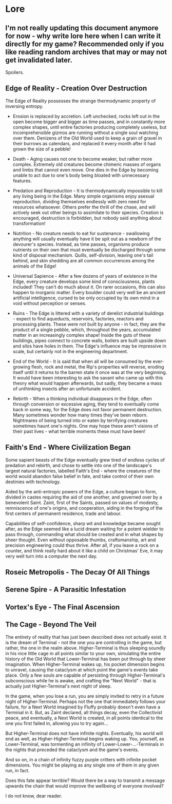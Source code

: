 # Lore

## I'm not really updating this document anymore for now - why write lore here when I can write it directly for my game? Recommended only if you like reading random archives that may or may not get invalidated later.

Spoilers.

## Edge of Reality - Creation Over Destruction

The Edge of Reality possesses the strange thermodynamic property of inversing entropy.

* Erosion is replaced by accretion. Left unchecked, rocks left out in the open become bigger and bigger as time passes, and in constantly more complex shapes, until entire factories producing completely useless, but incomprehensible gizmos are running without a single soul watching over them. Denizens of the Old World used to keep a grain of gravel in their burrows as calendars, and replaced it every month after it had grown the size of a pebble!

* Death - Aging causes not one to become weaker, but rather more complex. Extremely old creatures become chimeric masses of organs and limbs that cannot even move. One dies in the Edge by becoming unable to act due to one's body being bloated with unnecessary features.

* Predation and Reproduction - It is thermodynamically impossible to kill any living being in the Edge. Many simple organisms enjoy asexual reproduction, dividing themselves endlessly with zero need for resources whatsoever. Others prefer the thrill of the chase, and will actively seek out other beings to assimilate to their species. Creation is encouraged, destruction is forbidden, but nobody said anything about transformation!

* Nutrition - No creature needs to eat for sustenance - swallowing anything will usually eventually have it be spit out as a newborn of the devourer's species. Instead, as time passes, organisms produce nutrients on their own that must eventually be discharged through some kind of disposal mechanism. Quills, self-division, leaving one's tail behind, and skin shedding are all common occurrences among the animals of the Edge!

* Universal Sapience - After a few dozens of years of existence in the Edge, every creature develops some kind of consciousness, plants included! They can't do much about it. On rarer occasions, this can also happen to inorganic matter. Every boulder could very well be an ancient artificial intelligence, cursed to be only occupied by its own mind in a void without perception or senses. 

* Ruins - The Edge is littered with a variety of derelict industrial buildings - expect to find aqueducts, reservoirs, factories, reactors and processing plants. These were not built by anyone - in fact, they are the product of a single pebble, which, throughout the years, accumulated matter in an increasingly complex shape! Inside the guts of these buildings, pipes connect to concrete walls, boilers are built upside down and silos have holes in them. The Edge's influence may be impressive in scale, but certainly not in the engineering department.

* End of the World - It is said that when all will be consumed by the ever-growing flesh, rock and metal, the Rip's properties will reverse, eroding itself until it returns to the barren state it once was at the very beginning. It would have been interesting to ask the savant who came up with this theory what would happen afterwards, but sadly, they became a mass of unthinking insects after an unfortunate accident.

* Rebirth - When a thinking individual disappears in the Edge, often through conversion or excessive aging, they tend to eventually come back in some way, for the Edge does not favor permanent destruction. Many sometimes wonder how many times they've been reborn. Nightmares of being turned into or eaten by terrifying creatures sometimes haunt one's nights. One may hope these aren't visions of their past lives - what terrible moments these must have been!

## Faith's End - Where Civilization Began

Some sapient beasts of the Edge eventually grew tired of endless cycles of predation and rebirth, and chose to settle into one of the landscape's largest natural factories, labelled Faith's End - where the creatures of the world would abandon false belief in fate, and take control of their own destinies with technology.

Aided by the anti-entropic powers of the Edge, a culture began to form, divided in castes requiring the aid of one another, and governed over by a benevolent Saint. Zaint, first of the Saints, passed on values of modesty, remniscence of one's origins, and cooperation, aiding in the forging of the first centers of permanent residence, trade and labour.

Capabilities of self-confidence, sharp wit and knowledge became sought after, as the Edge seemed like a lucid dream waiting for a potent wielder to pass through, commanding what should be created and in what shapes by sheer thought. Even without opposable thumbs, craftsmanship, art and precision engineering could thus thrive. After all, if you leave a rock on a counter, and think really hard about it like a child on Christmas' Eve, it may very well turn into a computer the next day.

## Roseic Metropolis - The Decay Of All Things

## Serene Spire - A Parasitic Infestation

## Vortex's Eye - The Final Ascension

## The Cage - Beyond The Veil

The entirety of reality that has just been described does not actually exist. It is the dream of Terminal - not the one you are controlling in the game, but rather, the one in the realm above. Higher-Terminal is thus sleeping soundly in his nice little cage in all points similar to your own, simulating the entire history of the Old World that Lower-Terminal has been put through by sheer imagination. When Higher-Terminal wakes up, his pocket dimension begins to unravel, causing the cataclysm at which point the game's events take place. Only a few souls are capable of persisting through Higher-Terminal's subconscious while he is awake, and crafting the "Next World" - that is actually just Higher-Terminal's next night of sleep.

In the game, when you lose a run, you are simply invited to retry in a future night of Higher-Terminal. Perhaps not the one that immediately follows your failure, for a Next World imagined by Fluffy probably doesn't even have a Terminal in it. But, as Zaint declared, all things decay, even the Collectivist peace, and eventually, a Next World is created, in all points identical to the one you first failed in, allowing you to try again...

But Higher-Terminal does not have infinite nights. Eventually, his world will end as well, as Higher-Higher-Terminal begins waking up. You, yourself, as Lower-Terminal, was tormenting an infinity of Lower-Lower-...-Terminals in the nights that preceded the cataclysm and the game's events.

And so on, in a chain of infinity fuzzy purple critters with infinite pocket dimensions. You might be playing as any single one of them in any given run, in fact.

Does this fate appear terrible? Would there be a way to transmit a message upwards the chain that would improve the wellbeing of everyone involved?

I do not know, dear reader.